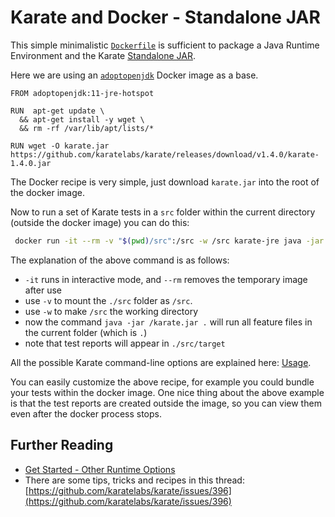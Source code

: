 # Karate and Docker - Standalone JAR

This simple minimalistic [`Dockerfile`](Dockerfile) is sufficient to package a Java Runtime Environment and the Karate [Standalone JAR](https://github.com/karatelabs/karate/wiki/Get-Started:-Other-Runtime-Options#standalone-jar).

Here we are using an [`adoptopenjdk`](https://hub.docker.com/_/adoptopenjdk) Docker image as a base.

```docker
FROM adoptopenjdk:11-jre-hotspot

RUN  apt-get update \
  && apt-get install -y wget \
  && rm -rf /var/lib/apt/lists/*

RUN wget -O karate.jar https://github.com/karatelabs/karate/releases/download/v1.4.0/karate-1.4.0.jar
```

The Docker recipe is very simple, just download `karate.jar` into the root of the docker image.

Now to run a set of Karate tests in a `src` folder within the current directory (outside the docker image) you can do this:

```bash
 docker run -it --rm -v "$(pwd)/src":/src -w /src karate-jre java -jar /karate.jar .
```

The explanation of the above command is as follows:

* `-it` runs in interactive mode, and `--rm` removes the temporary image after use
* use `-v` to mount the `./src` folder as `/src`.
* use `-w` to make `/src` the working directory
* now the command `java -jar /karate.jar .` will run all feature files in the current folder (which is `.`)
* note that test reports will appear in `./src/target`

All the possible Karate command-line options are explained here: [Usage](https://karatelabs.github.io/karate/karate-netty/#usage).

You can easily customize the above recipe, for example you could bundle your tests within the docker image. One nice thing about the above example is that the test reports are created outside the image, so you can view them even after the docker process stops.

## Further Reading

* [Get Started - Other Runtime Options](https://github.com/karatelabs/karate/wiki/Get-Started:-Other-Runtime-Options#docker)
* There are some tips, tricks and recipes in this thread: [https://github.com/karatelabs/karate/issues/396](https://github.com/karatelabs/karate/issues/396)